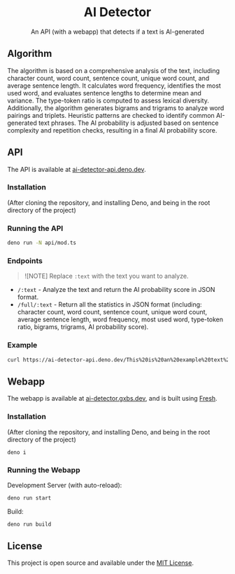 <div align="center">
  <h1>AI Detector</h1>
  <p>An API (with a webapp) that detects if a text is AI-generated</p>
</div>

## Algorithm

The algorithm is based on a comprehensive analysis of the text, including character count, word count, sentence count, unique word count, and average sentence length. It calculates word frequency, identifies the most used word, and evaluates sentence lengths to determine mean and variance. The type-token ratio is computed to assess lexical diversity. Additionally, the algorithm generates bigrams and trigrams to analyze word pairings and triplets. Heuristic patterns are checked to identify common AI-generated text phrases. The AI probability is adjusted based on sentence complexity and repetition checks, resulting in a final AI probability score.

## API

The API is available at [ai-detector-api.deno.dev](https://ai-detector-api.deno.dev).

### Installation

(After cloning the repository, and installing Deno, and being in the root directory of the project)

### Running the API

```bash
deno run -N api/mod.ts
```

### Endpoints

> ![NOTE]
> Replace `:text` with the text you want to analyze.

- `/:text` - Analyze the text and return the AI probability score in JSON format.
- `/full/:text` - Return all the statistics in JSON format (including: character count, word count, sentence count, unique word count, average sentence length, word frequency, most used word, type-token ratio, bigrams, trigrams, AI probability score).

### Example

```bash
curl https://ai-detector-api.deno.dev/This%20is%20an%20example%20text%20to%20analyze%20using%20the%20API
```

## Webapp

The webapp is available at [ai-detector.gxbs.dev](https://ai-detector.gxbs.dev), and is built using [Fresh](https://fresh.deno.dev).

### Installation

(After cloning the repository, and installing Deno, and being in the root directory of the project)

```
deno i
```

### Running the Webapp

Development Server (with auto-reload):

```bash
deno run start
```

Build:

```bash
deno run build
```

## License

This project is open source and available under the [MIT License](LICENSE.txt).
